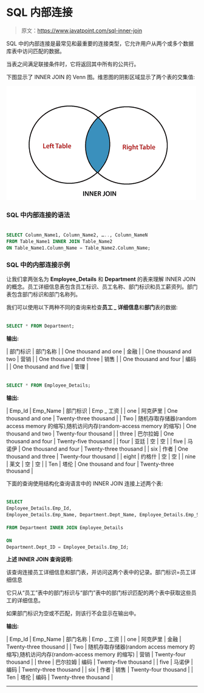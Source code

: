 # SQL 内部连接

> 原文：<https://www.javatpoint.com/sql-inner-join>

SQL 中的内部连接是最常见和最重要的连接类型，它允许用户从两个或多个数据库表中访问匹配的数据。

当表之间满足联接条件时，它将返回其中所有的公共行。

下图显示了 INNER JOIN 的 Venn 图。维恩图的阴影区域显示了两个表的交集值:

![SQL Inner Join](img/d43bd3037cbbbc846fec963b8b4bbc6d.png)

### SQL 中内部连接的语法

```sql

SELECT Column_Name1, Column_Name2, ….., Column_NameN
FROM Table_Name1 INNER JOIN Table_Name2
ON Table_Name1.Column_Name = Table_Name2.Column_Name;

```

### SQL 中的内部连接示例

让我们拿两张名为 **Employee_Details** 和 **Department** 的表来理解 INNER JOIN 的概念。员工详细信息表包含员工标识、员工名称、部门标识和员工薪资列。部门表包含部门标识和部门名称列。

我们可以使用以下两种不同的查询来检查**员工 _ 详细信息**和**部门**表的数据:

```sql

SELECT * FROM Department;

```

**输出:**

| 部门标识 | 部门名称 |
| One thousand and one | 金融 |
| One thousand and two | 营销 |
| One thousand and three | 销售 |
| One thousand and four | 编码 |
| One thousand and five | 管理 |

```sql

SELECT * FROM Employee_Details;

```

**输出:**

| Emp_Id | Emp_Name | 部门标识 | Emp _ 工资 |
| one | 阿克萨里 | One thousand and one | Twenty-three thousand |
| Two | 随机存取存储器(random access memory 的缩写)ˌ随机访问内存(random-access memory 的缩写) | One thousand and two | Twenty-four thousand |
| three | 巴尔拉姆 | One thousand and four | Twenty-five thousand |
| four | 亚廷 | 空 | 空 |
| five | 马诺伊 | One thousand and four | Twenty-three thousand |
| six | 作者 | One thousand and three | Twenty-four thousand |
| eight | 约格什 | 空 | 空 |
| nine | 莱文 | 空 | 空 |
| Ten | 塔伦 | One thousand and four | Twenty-three thousand |

下面的查询使用结构化查询语言中的 INNER JOIN 连接上述两个表:

```sql

SELECT 
Employee_Details.Emp_Id, 
Employee_Details.Emp_Name, Department.Dept_Name, Employee_Details.Emp_Salary, 

FROM Department INNER JOIN Employee_Details 

ON 
Department.Dept_ID = Employee_Details.Emp_Id; 

```

**上述 INNER JOIN 查询说明:**

该查询连接员工详细信息和部门表，并访问这两个表中的记录。部门标识=员工详细信息

它只从“员工”表中的部门标识与“部门”表中的部门标识匹配的两个表中获取这些员工的详细信息。

如果部门标识为空或不匹配，则该行不会显示在输出中。

**输出:**

| Emp_Id | Emp_Name | 部门名称 | Emp _ 工资 |
| one | 阿克萨里 | 金融 | Twenty-three thousand |
| Two | 随机存取存储器(random access memory 的缩写)ˌ随机访问内存(random-access memory 的缩写) | 营销 | Twenty-four thousand |
| three | 巴尔拉姆 | 编码 | Twenty-five thousand |
| five | 马诺伊 | 编码 | Twenty-three thousand |
| six | 作者 | 销售 | Twenty-four thousand |
| Ten | 塔伦 | 编码 | Twenty-three thousand |

* * *